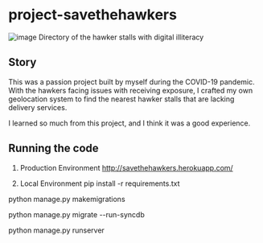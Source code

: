 # project-savethehawkers
![image](https://user-images.githubusercontent.com/79783660/171034686-dddb676e-d667-4478-ab8b-ade7ed42b0b0.png)
Directory of the hawker stalls with digital illiteracy

## Story
This was a passion project built by myself during the COVID-19 pandemic. With the hawkers facing issues with receiving exposure, I crafted my own geolocation system to find the nearest hawker stalls that are lacking delivery services.

I learned so much from this project, and I think it was a good experience.

## Running the code
1. Production Environment
http://savethehawkers.herokuapp.com/

2. Local Environment
pip install -r requirements.txt

python manage.py makemigrations

python manage.py migrate --run-syncdb

python manage.py runserver
